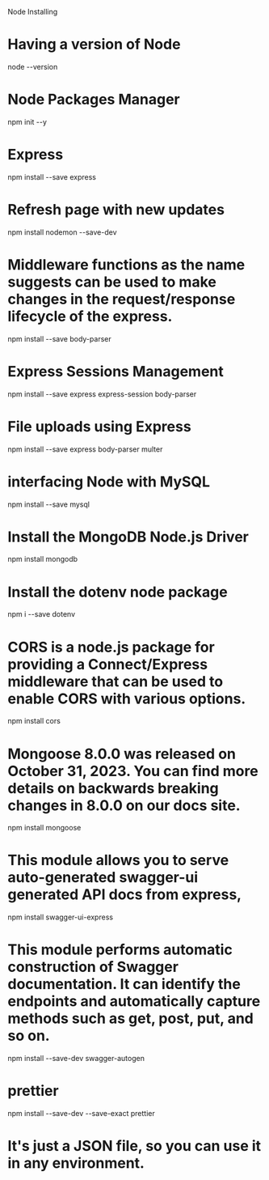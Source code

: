 Node Installing

# Having a version of Node
node --version

# Node Packages Manager
npm init --y

# Express
npm install --save express

# Refresh page with new updates
npm install nodemon --save-dev

# Middleware functions as the name suggests can be used to make changes in the request/response lifecycle of the express. 
npm install --save body-parser

# Express Sessions Management
npm install --save express express-session body-parser

# File uploads using Express
npm install --save express body-parser multer


# interfacing Node with MySQL
npm install --save mysql

# Install the MongoDB Node.js Driver
npm install mongodb

# Install the dotenv node package
npm i --save dotenv

# CORS is a node.js package for providing a Connect/Express middleware that can be used to enable CORS with various options.
npm install cors

# Mongoose 8.0.0 was released on October 31, 2023. You can find more details on backwards breaking changes in 8.0.0 on our docs site.
npm install mongoose
 
# This module allows you to serve auto-generated swagger-ui generated API docs from express,
npm install swagger-ui-express

# This module performs automatic construction of Swagger documentation. It can identify the endpoints and automatically capture methods such as get, post, put, and so on. 
npm install --save-dev swagger-autogen

# prettier
npm install --save-dev --save-exact prettier

# It's just a JSON file, so you can use it in any environment.


